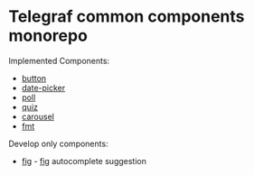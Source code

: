 # Telegraf common components monorepo

Implemented Components:

- [button](./packages/button/)
- [date-picker](./packages/date-picker/)
- [poll](./packages/poll/)
- [quiz](./packages/quiz/)
- [carousel](./packages/carousel/)
- [fmt](./packages/fmt/)

Develop only components:

- [fig](./packages/fig/) - [fig](https://fig.io/) autocomplete suggestion

